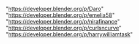 "https://developer.blender.org/p/Daro"
"https://developer.blender.org/p/emelia58"
"https://developer.blender.org/p/nirafinance"
"https://developer.blender.org/p/curlsncurve"
"https://developer.blender.org/p/harrywilliamtask"
 
